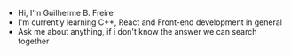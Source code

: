   - Hi, I’m Guilherme B. Freire
  - I'm currently learning C++, React and Front-end development in general
  - Ask me about anything, if i don't know the answer we can search together

 

  
